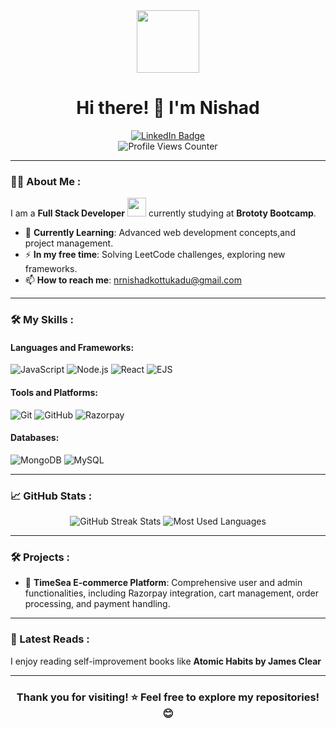 <div align="center">
  <img src="https://media.giphy.com/media/M9gbBd9nbDrOTu1Mqx/giphy.gif" width="100"/>
</div>

<h1 align="center">Hi there! 👋 I'm Nishad</h1>

<div align="center">
  <a href="https://www.linkedin.com/in/nr-nishad-6ba88224b/">
    <img src="https://img.shields.io/badge/LinkedIn-blue?style=for-the-badge&logo=linkedin&logoColor=white" alt="LinkedIn Badge"/>
  </a>
  
</div>

<div align="center">
  <img src="https://komarev.com/ghpvc/?username=NRnishad&style=flat-square&color=blue" alt="Profile Views Counter"/>
</div>

---

### :woman_technologist: About Me :

I am a **Full Stack Developer** <img src="https://media.giphy.com/media/WUlplcMpOCEmTGBtBW/giphy.gif" width="30"> currently studying at **Brototy Bootcamp**.

- 🌱 **Currently Learning**: Advanced web development concepts,and project management.  
- :zap: **In my free time**: Solving LeetCode challenges, exploring new frameworks.  
- :mailbox: **How to reach me**: [nrnishadkottukadu@gmail.com](mailto:nrnishadkottukadu@gmail.com)  

---

### 🛠️ My Skills :
  
#### Languages and Frameworks:
![JavaScript](https://img.shields.io/badge/JavaScript-yellow?style=for-the-badge&logo=javascript&logoColor=white)
![Node.js](https://img.shields.io/badge/Node.js-green?style=for-the-badge&logo=node.js&logoColor=white)
![React](https://img.shields.io/badge/React-blue?style=for-the-badge&logo=react&logoColor=white)
![EJS](https://img.shields.io/badge/EJS-orange?style=for-the-badge&logo=html5&logoColor=white)

#### Tools and Platforms:
![Git](https://img.shields.io/badge/Git-orange?style=for-the-badge&logo=git&logoColor=white)
![GitHub](https://img.shields.io/badge/GitHub-black?style=for-the-badge&logo=github&logoColor=white)
![Razorpay](https://img.shields.io/badge/Razorpay-darkblue?style=for-the-badge&logo=razorpay&logoColor=white)

#### Databases:
![MongoDB](https://img.shields.io/badge/MongoDB-green?style=for-the-badge&logo=mongodb&logoColor=white)
![MySQL](https://img.shields.io/badge/MySQL-blue?style=for-the-badge&logo=mysql&logoColor=white)

---

### :chart_with_upwards_trend: GitHub Stats :
  
<div align="center"> 
  
   <!-- <img src="https://github-readme-stats.vercel.app/api?username=NishadGitHub&show_icons=true&theme=radical" alt="GitHub Stats"/> -->
  <img src="https://github-readme-streak-stats.herokuapp.com/?user=NRnishad&theme=radical" alt="GitHub Streak Stats"/>
 <img src="https://github-readme-stats.vercel.app/api/top-langs/?username=NRnishad&layout=compact&theme=radical" alt="Most Used Languages"/>
</div>

---

### :hammer_and_wrench: Projects :
  
- 🛒 **TimeSea E-commerce Platform**: Comprehensive user and admin functionalities, including Razorpay integration, cart management, order processing, and payment handling.  
  

---

### 📖 Latest Reads :

I enjoy reading self-improvement books like **Atomic Habits by James Clear**   

---

<div align="center">
  <h3>Thank you for visiting! ⭐ Feel free to explore my repositories! 😊</h3>
</div>
